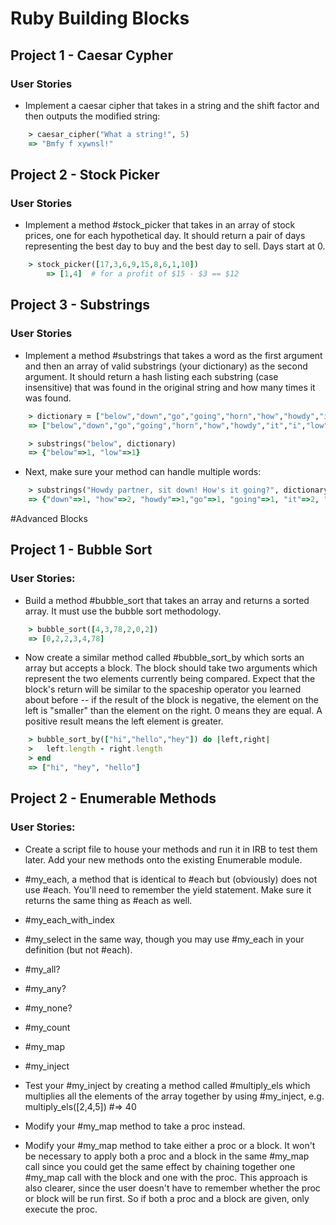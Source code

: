 # Ruby Building Blocks

## Project 1 - Caesar Cypher
### User Stories

* Implement a caesar cipher that takes in a string and the shift factor and then outputs the modified string:
``` ruby
	> caesar_cipher("What a string!", 5)
	=> "Bmfy f xywnsl!"
```
## Project 2 - Stock Picker
### User Stories

* Implement a method #stock_picker that takes in an array of stock prices, one for each hypothetical day. It should return a pair of days representing the best day to buy and the best day to sell. Days start at 0.

``` ruby
	> stock_picker([17,3,6,9,15,8,6,1,10])
    	=> [1,4]  # for a profit of $15 - $3 == $12
```

## Project 3 - Substrings
### User Stories

* Implement a method #substrings that takes a word as the first argument and then an array of valid substrings (your dictionary) as the second argument. It should return a hash listing each substring (case insensitive) that was found in the original string and how many times it was found.

```ruby
	> dictionary = ["below","down","go","going","horn","how","howdy","it","i","low","own","part","partner","sit"]
	=> ["below","down","go","going","horn","how","howdy","it","i","low","own","part","partner","sit"]

	> substrings("below", dictionary)
	=> {"below"=>1, "low"=>1}
```

* Next, make sure your method can handle multiple words:

```ruby 
    > substrings("Howdy partner, sit down! How's it going?", dictionary)
    => {"down"=>1, "how"=>2, "howdy"=>1,"go"=>1, "going"=>1, "it"=>2, "i"=> 3, "own"=>1,"part"=>1,"partner"=>1,"sit"=>1}
```

#Advanced Blocks

## Project 1 - Bubble Sort
### User Stories:
* Build a method #bubble_sort that takes an array and returns a sorted array. It must use the bubble sort methodology.
```ruby
    > bubble_sort([4,3,78,2,0,2])
    => [0,2,2,3,4,78]
```

* Now create a similar method called #bubble_sort_by which sorts an array but accepts a block. The block should take two arguments which represent the two elements currently being compared. Expect that the block's return will be similar to the spaceship operator you learned about before -- if the result of the block is negative, the element on the left is "smaller" than the element on the right. 0 means they are equal. A positive result means the left element is greater. 

```ruby
    > bubble_sort_by(["hi","hello","hey"]) do |left,right|
    >   left.length - right.length
    > end
    => ["hi", "hey", "hello"]
```
## Project 2 - Enumerable Methods
### User Stories:
* Create a script file to house your methods and run it in IRB to test them later. Add your new methods onto the existing Enumerable module.

* #my_each, a method that is identical to #each but (obviously) does not use #each. You'll need to remember the yield statement. Make sure it returns the same thing as #each as well.

* #my_each_with_index 

* #my_select in the same way, though you may use #my_each in your definition (but not #each).

* #my_all? 

* #my_any?

* #my_none?

* #my_count

* #my_map

* #my_inject

* Test your #my_inject by creating a method called #multiply_els which multiplies all the elements of the array together by using #my_inject, e.g. multiply_els([2,4,5]) #=> 40

* Modify your #my_map method to take a proc instead.

* Modify your #my_map method to take either a proc or a block. It won't be necessary to apply both a proc and a block in the same #my_map call since you could get the same effect by chaining together one #my_map call with the block and one with the proc. This approach is also clearer, since the user doesn't have to remember whether the proc or block will be run first. So if both a proc and a block are given, only execute the proc.

